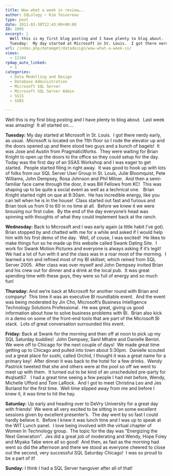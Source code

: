 ```yaml
---
title: Wow what a week in review…..
author: SQLology ~ Kim Tessereau
type: post
date: 2011-03-30T22:43:00+00:00
ID: 1095
excerpt: |
  Well this is my first blog posting and I have plenty to blog about.  Last week was amazing!  It all started on....
  Tuesday:  My day started at Microsoft in St. Louis.  I got there nerdy early, as usual.  Microsoft is located on the 11th floor so I rode&hellip;
url: /index.php/datamgmt/datadesign/wow-what-a-week-in/
views:
  - 11104
rp4wp_auto_linked:
  - 1
categories:
  - Data Modelling and Design
  - Database Administration
  - Microsoft SQL Server
  - Microsoft SQL Server Admin
  - SSIS
  - SSRS

---
```

Well this is my first blog posting and I have plenty to blog about.  Last week was amazing!  It all started on&#8230;.

**Tuesday:** My day started at Microsoft in St. Louis.  I got there nerdy early, as usual.  Microsoft is located on the 11th floor so I rode the elevator up and the doors opened up and there stood two guys and a bunch of bagels!  It was Jose and Austin from PragmaticWorks.  They were waiting for Brian Knight to open up the doors to the office so they could setup for the day.  Today was the first day of an SSAS Workshop and I was eager to get started.  People started filing in right away.  It was good to hook up with lots of folks from our SQL Server User Group in St. Louis, Julie Bloomquist, Pete Williams, John Dempsey, Rosa Johnson and Phil Milner.  And then a semi-familiar face came through the door, it was Bill Fellows from KC!  This was shaping up to be quite a social event as well as a technical one.   Brian Knight started right on que at 8:30am.  He has incredible energy, like you can tell when he is in the house!  Class started out fast and furious and Brian took us from 0 to 60 in no time at all.  Before we knew it we were brousing our first cube.  By the end of the day everyone&#8217;s head was spinning with thoughts of what they could implement back at the ranch.

**Wednesday:** Back to Microsoft and I was early again (a little habit I&#8217;ve got).  Brian stopped by and chatted with me for a while and asked if I would help him with his first demo of the day.  Well, of couse, I was excited!  He likes to make things fun so he made up this website called Swank Dating Site.  I work for Swank Motion Pictures and everyone is always asking if it&#8217;s legit!  We had a lot of fun with it and the class was in a roar most of the morning.  I learned a ton and refined most of my BI skillset, which reined from SQL Server 2005.  After class was over myself and John Dempsey invited Brian and his crew out for dinner and a drink at the local pub.  It was great spending time with these guys, they were so full of energy and so much fun!

**Thursday:** And we&#8217;re back at Microsoft for another round with Brian and company!  This time it was an executive BI roundtable event.  And the event was being moderated by Jin Cho, Microsoft’s Business Intelligence Technology Solutions Professional.  He was great, giving us good information about how to solve business problems with BI.  Brian also kick in a demo on some of the front-end tools that are part of the Microsoft BI stack.  Lots of great conversation surrounded this event.

**Friday:** Back at Swank for the morning and then off at noon to pick up my SQL Saturday buddies!  John Dempsey, Sanil Mhatre and Danielle Beniot.  We were off to Chicago for the next couple of days!  We made great time getting up to Chicago and pulled into town about 5:30pm.  Danielle scouted out a great place for sushi, called Orchid, I thought it was a great name for a primary key!  After dinner it was back to the hotel for a few drinks.  Wendy Pastrick tweeted that she and others were at the pool so off we went to meet up with them.  It turned out to be kind of an unscheduled pre-party for #sqlsat67.   I had a great time seeing a few people I had met before, Wendy, Michelle Ufford and Tom LaRock.  And I got to meet Christina Leo and Jes Borland for the first time.  Well time slipped away from me and before I knew it, it was time to hit the hay.

**Saturday:** Up early and heading over to DeVry University for a great day with friends!  We were all very excited to be sitting in on some excellent sessions given by excellent presenter&#8217;s.  The day went by so fast I could hardly believe it.  Before I knew it was lunch time and I was up to speak at the WIT Lunch panel.  I love being involved with the virtual chapter of Women In Technology group.  The topic for the day was &#8220;Energizing the Next Generation&#8221;.  Jes did a great job of moderating and Wendy, Hope Foley and Miyaka Tabe were all so good!  And then, as fast as the morning had went so did the afternoon and there we stood as everyone cheered to close out the second, very successful SQL Saturday Chicago!  I was so proud to be a part of it! 

**Sunday:** I think I had a SQL Server hangover after all of that!